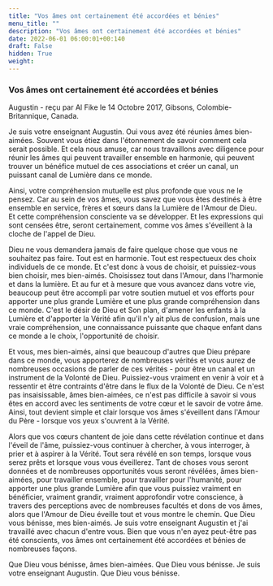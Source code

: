 ```yaml
---
title: "Vos âmes ont certainement été accordées et bénies"
menu_title: ""
description: "Vos âmes ont certainement été accordées et bénies"
date: 2022-06-01 06:00:01+00:140
draft: False
hidden: True
weight:
---
```

### Vos âmes ont certainement été accordées et bénies

Augustin - reçu par Al Fike le 14 Octobre 2017, Gibsons, Colombie-Britannique, Canada.

Je suis votre enseignant Augustin. Oui vous avez été réunies âmes bien-aimées. Souvent vous étiez dans l'étonnement de savoir comment cela serait possible. Et cela nous amuse, car nous travaillons avec diligence pour réunir les âmes qui peuvent travailler ensemble en harmonie, qui peuvent trouver un bénéfice mutuel de ces associations et créer un canal, un puissant canal de Lumière dans ce monde.

Ainsi, votre compréhension mutuelle est plus profonde que vous ne le pensez. Car au sein de vos âmes, vous savez que vous êtes destinés à être ensemble en service, frères et sœurs dans la Lumière de l'Amour de Dieu. Et cette compréhension consciente va se développer. Et les expressions qui sont censées être, seront certainement, comme vos âmes s'éveillent à la cloche de l'appel de Dieu.

Dieu ne vous demandera jamais de faire quelque chose que vous ne souhaitez pas faire. Tout est en harmonie. Tout est respectueux des choix individuels de ce monde. Et c'est donc à vous de choisir, et puissiez-vous bien choisir, mes bien-aimés. Choisissez tout dans l'Amour, dans l'harmonie et dans la lumière. Et au fur et à mesure que vous avancez dans votre vie, beaucoup peut être accompli par votre soutien mutuel et vos efforts pour apporter une plus grande Lumière et une plus grande compréhension dans ce monde. C'est le désir de Dieu et Son plan, d'amener les enfants à la Lumière et d'apporter la Vérité afin qu'il n'y ait plus de confusion, mais une vraie compréhension, une connaissance puissante que chaque enfant dans ce monde a le choix, l'opportunité de choisir.

Et vous, mes bien-aimés, ainsi que beaucoup d'autres que Dieu prépare dans ce monde, vous apporterez de nombreuses vérités et vous aurez de nombreuses occasions de parler de ces vérités - pour être un canal et un instrument de la Volonté de Dieu. Puissiez-vous vraiment en venir à voir et à ressentir et être contraints d'être dans le flux de la Volonté de Dieu. Ce n'est pas insaisissable, âmes bien-aimées, ce n'est pas difficile à savoir si vous êtes en accord avec les sentiments de votre cœur et le savoir de votre âme. Ainsi, tout devient simple et clair lorsque vos âmes s'éveillent dans l'Amour du Père - lorsque vos yeux s'ouvrent à la Vérité. 

Alors que vos cœurs chantent de joie dans cette révélation continue et dans l'éveil de l'âme, puissiez-vous continuer à chercher, à vous interroger, à prier et à aspirer à la Vérité. Tout sera révélé en son temps, lorsque vous serez prêts et lorsque vous vous éveillerez. Tant de choses vous seront données et de nombreuses opportunités vous seront révélées, âmes bien-aimées, pour travailler ensemble, pour travailler pour l'humanité, pour apporter une plus grande Lumière afin que vous puissiez vraiment en bénéficier, vraiment grandir, vraiment approfondir votre conscience, à travers des perceptions avec de nombreuses facultés et dons de vos âmes, alors que l'Amour de Dieu éveille tout et vous montre le chemin. Que Dieu vous bénisse, mes bien-aimés. Je suis votre enseignant Augustin et j'ai travaillé avec chacun d'entre vous. Bien que vous n'en ayez peut-être pas été conscients, vos âmes ont certainement été accordées et bénies de nombreuses façons.

Que Dieu vous bénisse, âmes bien-aimées. Que Dieu vous bénisse. Je suis votre enseignant Augustin. Que Dieu vous bénisse.
